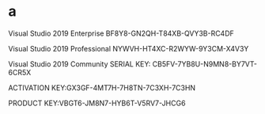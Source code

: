 # a
Visual Studio 2019 Enterprise
BF8Y8-GN2QH-T84XB-QVY3B-RC4DF

Visual Studio 2019 Professional
NYWVH-HT4XC-R2WYW-9Y3CM-X4V3Y

Visual Studio 2019 Community
SERIAL KEY: CB5FV-7YB8U-N9MN8-BY7VT-6CR5X

ACTIVATION KEY:GX3GF-4MT7H-7H8TN-7C3XH-7C3HN

PRODUCT KEY:VBGT6-JM8N7-HYB6T-V5RV7-JHCG6
